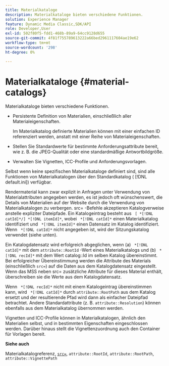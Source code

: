 ```yaml
---
title: Materialkataloge
description: Materialkataloge bieten verschiedene Funktionen.
solution: Experience Manager
feature: Dynamic Media Classic,SDK/API
role: Developer,User
exl-id: 502f80f5-fdd1-468b-89a9-64cc9128d655
source-git-commit: 4f81f755789613222a66bed2961117604ae19e62
workflow-type: tm+mt
source-wordcount: '298'
ht-degree: 0%

---
```


# Materialkataloge {#material-catalogs}

Materialkataloge bieten verschiedene Funktionen.

* Persistente Definition von Materialien, einschließlich aller Materialeigenschaften.

  Im Materialkatalog definierte Materialien können mit einer einfachen ID referenziert werden, anstatt mit einer Reihe von Materialeigenschaften.
* Stellen Sie Standardwerte für bestimmte Anforderungsattribute bereit, wie z. B. die JPEG-Qualität oder eine standardmäßige Antwortbildgröße.
* Verwalten Sie Vignetten, ICC-Profile und Anforderungsvorlagen.

Selbst wenn keine spezifischen Materialkataloge definiert sind, sind alle Funktionen von Materialkatalogen über den Standardkatalog ( [!DNL default.ini]) verfügbar.

Rendermaterial kann zwar explizit in Anfragen unter Verwendung von Materialattributen angegeben werden, es ist jedoch oft wünschenswert, die Details von Materialien auf der Website durch die Verwendung von Materialkatalogen zu verbergen. src= -Befehle akzeptieren Katalogverweise anstelle expliziter Dateipfade. Ein Katalogeintrag besteht aus ` [ *[!DNL catId]*/] *[!DNL itemId]*`, wobei ` *[!DNL catId]*` einen Materialkatalog identifiziert und ` *[!DNL itemId]*` einen Datensatz im Katalog identifiziert. Wenn ` *[!DNL catId]*` nicht angegeben ist, wird der Sitzungskatalog verwendet (siehe unten).

Ein Katalogdatensatz wird erfolgreich abgeglichen, wenn (a) ` *[!DNL catId]*` mit dem `attribute::RootId` -Wert eines Materialkatalogs und (b) ` *[!DNL recId]*` mit dem Wert catalog::Id im selben Katalog übereinstimmt. Bei erfolgreicher Übereinstimmung werden die Attribute des Materials (einschließlich `src=`) auf die Daten aus dem Katalogdatensatz eingestellt. Wenn das MSS neben src= zusätzliche Attribute für dieses Material enthält, überschreiben sie die Werte aus dem Katalogdatensatz.

Wenn ` *[!DNL recId]*` nicht mit einem Katalogeintrag übereinstimmen kann, wird ` *[!DNL catId]*` durch `attribute::RootPath` aus dem Katalog ersetzt und der resultierende Pfad wird dann als einfacher Dateipfad betrachtet. Andere Standardattribute (z. B. `attribute::Resolution`) können ebenfalls aus dem Materialkatalog übernommen werden.

Vignetten und ICC-Profile können in Materialkatalogen, ähnlich den Materialien selbst, und in bestimmten Eigenschaften eingeschlossen werden. Darüber hinaus stellt die Vignettenzuordnung auch den Container für Vorlagen bereit.

**Siehe auch**

Materialkatalogreferenz, [`src=`](../../../../../../ir-api/http-protocol/image-rendering-api-ref/c-ir-http-protocol-ref/c-ir-http-protocol-command-reference/r-ir-src.md#reference-62c98abad22149d68d405ed6aaff8272), `attribute::RootId`, `attribute::RootPath`, `attribute::VignettePath`
